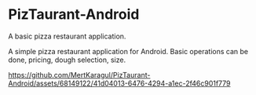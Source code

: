 # PizTaurant-Android
A basic pizza restaurant application.


A simple pizza restaurant application for Android.
Basic operations can be done, pricing, dough selection, size.

https://github.com/MertKaragul/PizTaurant-Android/assets/68149122/41d04013-6476-4294-a1ec-2f46c901f779
